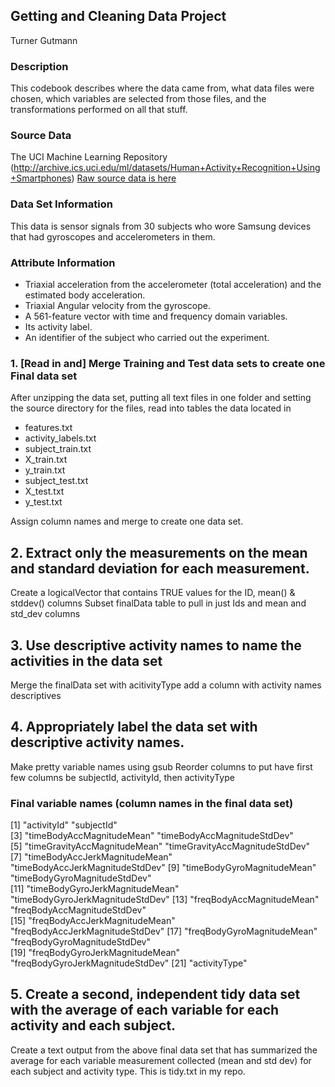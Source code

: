 ## Getting and Cleaning Data Project

Turner Gutmann

### Description
This codebook describes where the data came from, what data files were chosen, which variables are selected from those files, and the transformations performed on all that stuff.
### Source Data
The UCI Machine Learning Repository (http://archive.ics.uci.edu/ml/datasets/Human+Activity+Recognition+Using+Smartphones)
[Raw source data is here](https://d396qusza40orc.cloudfront.net/getdata%2Fprojectfiles%2FUCI%20HAR%20Dataset.zip)

### Data Set Information
This data is sensor signals from 30 subjects who wore Samsung devices that had gyroscopes and accelerometers in them.

### Attribute Information
- Triaxial acceleration from the accelerometer (total acceleration) and the estimated body acceleration. 
- Triaxial Angular velocity from the gyroscope. 
- A 561-feature vector with time and frequency domain variables. 
- Its activity label. 
- An identifier of the subject who carried out the experiment.

### 1. [Read in and] Merge Training and Test data sets to create one Final data set
After unzipping the data set, putting all text files in one folder and setting the source directory for the files, read into tables the data located in
- features.txt
- activity_labels.txt
- subject_train.txt
- X_train.txt
- y_train.txt
- subject_test.txt
- X_test.txt
- y_test.txt

Assign column names and merge to create one data set.

## 2. Extract only the measurements on the mean and standard deviation for each measurement.  
Create a logicalVector that contains TRUE values for the ID, mean() & stddev() columns
Subset finalData table to pull in just Ids and mean and std_dev columns

## 3. Use descriptive activity names to name the activities in the data set
Merge the finalData set with acitivityType add a column with activity names descriptives

## 4. Appropriately label the data set with descriptive activity names.
Make pretty variable names using gsub
Reorder columns to put have first few columns be subjectId, activityId, then activityType

### Final variable names (column names in the final data set)
[1] "activityId"                      "subjectId"                      
 [3] "timeBodyAccMagnitudeMean"        "timeBodyAccMagnitudeStdDev"     
 [5] "timeGravityAccMagnitudeMean"     "timeGravityAccMagnitudeStdDev"  
 [7] "timeBodyAccJerkMagnitudeMean"    "timeBodyAccJerkMagnitudeStdDev" 
 [9] "timeBodyGyroMagnitudeMean"       "timeBodyGyroMagnitudeStdDev"    
[11] "timeBodyGyroJerkMagnitudeMean"   "timeBodyGyroJerkMagnitudeStdDev"
[13] "freqBodyAccMagnitudeMean"        "freqBodyAccMagnitudeStdDev"     
[15] "freqBodyAccJerkMagnitudeMean"    "freqBodyAccJerkMagnitudeStdDev" 
[17] "freqBodyGyroMagnitudeMean"       "freqBodyGyroMagnitudeStdDev"    
[19] "freqBodyGyroJerkMagnitudeMean"   "freqBodyGyroJerkMagnitudeStdDev"
[21] "activityType" 

## 5. Create a second, independent tidy data set with the average of each variable for each activity and each subject. 
Create a text output from the above final data set that has summarized the average for each variable measurement collected (mean and std dev) for each subject and activity type. This is tidy.txt in my repo.
